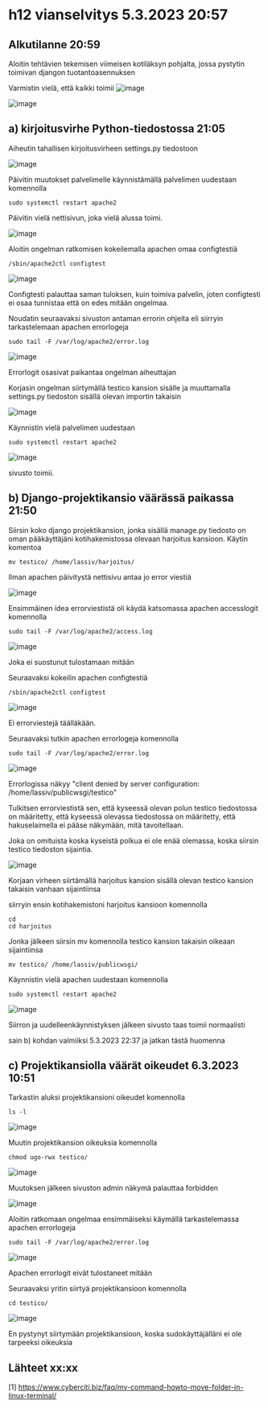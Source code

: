 # h12 vianselvitys 5.3.2023 20:57

## Alkutilanne 20:59

Aloitin tehtävien tekemisen viimeisen kotiläksyn pohjalta, jossa pystytin toimivan djangon tuotantoasennuksen

Varmistin vielä, että kaikki toimii
![image](https://user-images.githubusercontent.com/112076377/222980407-49c62389-d3a6-44b6-beb4-6e12cdc9acd3.png)

![image](https://user-images.githubusercontent.com/112076377/222980524-644ba55b-a602-4bec-a235-c6834e14ea55.png)

## a) kirjoitusvirhe Python-tiedostossa 21:05

Aiheutin tahallisen kirjoitusvirheen settings.py tiedostoon

![image](https://user-images.githubusercontent.com/112076377/222980845-9e5e3a43-b42c-4922-84d6-b75994f87b91.png)

Päivitin muutokset palvelimelle käynnistämällä palvelimen uudestaan komennolla

    sudo systemctl restart apache2
    
Päivitin vielä nettisivun, joka vielä alussa toimi. 

![image](https://user-images.githubusercontent.com/112076377/222981017-d8db00d0-3b5f-42d6-8bfb-58481a23a1e7.png)

Aloitin ongelman ratkomisen kokeilemalla apachen omaa configtestiä

    /sbin/apache2ctl configtest

![image](https://user-images.githubusercontent.com/112076377/222981144-9129e3a4-510c-49f0-a78e-2ae90dd59890.png)

Configtesti palauttaa saman tuloksen, kuin toimiva palvelin, joten configtesti ei osaa tunnistaa että on edes mitään ongelmaa. 

Noudatin seuraavaksi sivuston antaman errorin ohjeita eli siirryin tarkastelemaan apachen errorlogeja

    sudo tail -F /var/log/apache2/error.log

![image](https://user-images.githubusercontent.com/112076377/222981112-8579539f-c892-4b77-b647-6c206b7bafcc.png)

Errorlogit osasivat paikantaa ongelman aiheuttajan

Korjasin ongelman siirtymällä testico kansion sisälle ja muuttamalla settings.py tiedoston sisällä olevan importin takaisin

![image](https://user-images.githubusercontent.com/112076377/222981475-c548a066-1aa1-4672-a50b-659a800b3162.png)

Käynnistin vielä palvelimen uudestaan 

    sudo systemctl restart apache2
    
![image](https://user-images.githubusercontent.com/112076377/222981689-29e13949-2edb-4998-bec5-2e22bcf5e391.png)

sivusto toimii.

## b) Django-projektikansio väärässä paikassa 21:50

Siirsin koko django projektikansion, jonka sisällä manage.py tiedosto on oman pääkäyttäjäni kotihakemistossa olevaan harjoitus kansioon. Käytin komentoa 

    mv testico/ /home/lassiv/harjoitus/
    
Ilman apachen päivitystä nettisivu antaa jo error viestiä

![image](https://user-images.githubusercontent.com/112076377/222982864-11e61888-9a5c-43fb-88fc-faa878ba71c7.png)

Ensimmäinen idea errorviestistä oli käydä katsomassa apachen accesslogit komennolla

    sudo tail -F /var/log/apache2/access.log
    
![image](https://user-images.githubusercontent.com/112076377/222983085-7af9aed5-578d-4027-ae7f-0ff5b604b452.png)

Joka ei suostunut tulostamaan mitään

Seuraavaksi kokeilin apachen configtestiä

    /sbin/apache2ctl configtest
    
![image](https://user-images.githubusercontent.com/112076377/222983192-748c085a-4481-4860-a86e-1814cbdd4b55.png)

Ei errorviestejä täälläkään.

Seuraavaksi tutkin apachen errorlogeja komennolla

    sudo tail -F /var/log/apache2/error.log

![image](https://user-images.githubusercontent.com/112076377/222983314-c6071fbf-05ea-48ce-b979-1c0b0c087a46.png)

Errorlogissa näkyy "client denied by server configuration: /home/lassiv/publicwsgi/testico"

Tulkitsen errorviestistä sen, että kyseessä olevan polun testico tiedostossa on määritetty, että kyseessä olevassa tiedostossa on määritetty, että hakuselaimella ei pääse näkymään, mitä tavoitellaan. 

Joka on omituista koska kyseistä polkua ei ole enää olemassa, koska siirsin testico tiedoston sijaintia.

![image](https://user-images.githubusercontent.com/112076377/222983394-89fbeb3e-ccee-489c-9655-9d94a38269f4.png)

Korjaan virheen siirtämällä harjoitus kansion sisällä olevan testico kansion takaisin vanhaan sijaintiinsa 

siirryin ensin kotihakemistoni harjoitus kansioon komennolla 

    cd 
    cd harjoitus
    
Jonka jälkeen siirsin mv komennolla testico kansion takaisin oikeaan sijaintiinsa

    mv testico/ /home/lassiv/publicwsgi/

Käynnistin vielä apachen uudestaan komennolla

    sudo systemctl restart apache2

![image](https://user-images.githubusercontent.com/112076377/222983807-f72dc9c4-9e19-42f0-8a63-c728ee071e91.png)

Siirron ja uudelleenkäynnistyksen jälkeen sivusto taas toimii normaalisti

sain b) kohdan valmiiksi 5.3.2023 22:37 ja jatkan tästä huomenna

## c) Projektikansiolla väärät oikeudet 6.3.2023 10:51

Tarkastin aluksi projektikansioni oikeudet komennolla

    ls -l
    
![image](https://user-images.githubusercontent.com/112076377/223062416-fac4c05d-14d6-4382-a93c-54944c989cfa.png)

Muutin projektikansion oikeuksia komennolla

    chmod ugo-rwx testico/
    
![image](https://user-images.githubusercontent.com/112076377/223063016-60526d2b-bbd2-469c-a48f-1990b8586ec3.png)

Muutoksen jälkeen sivuston admin näkymä palauttaa forbidden 

![image](https://user-images.githubusercontent.com/112076377/223063318-a1fbeef5-23ea-4adf-a158-ab7021ce4354.png)

Aloitin ratkomaan ongelmaa ensimmäiseksi käymällä tarkastelemassa apachen errorlogeja

    sudo tail -F /var/log/apache2/error.log

![image](https://user-images.githubusercontent.com/112076377/223064139-7e2e3c53-16ea-44c3-9fe4-529f7e2ed3d6.png)

Apachen errorlogit eivät tulostaneet mitään

Seuraavaksi yritin siirtyä projektikansioon komennolla

    cd testico/
    
![image](https://user-images.githubusercontent.com/112076377/223064563-4038b6f8-5adb-4ed4-8f67-7478d403d75b.png)

En pystynyt siirtymään projektikansioon, koska sudokäyttäjälläni ei ole tarpeeksi oikeuksia

## Lähteet xx:xx

[1] https://www.cyberciti.biz/faq/mv-command-howto-move-folder-in-linux-terminal/
